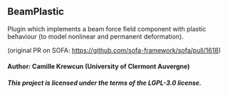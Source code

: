 ## BeamPlastic

Plugin which implements a beam force field component with plastic behaviour (to model nonlinear and permanent deformation).

(original PR on SOFA: https://github.com/sofa-framework/sofa/pull/1618)

#### Author: Camille Krewcun (University of Clermont Auvergne)

##### This project is licensed under the terms of the LGPL-3.0 license.